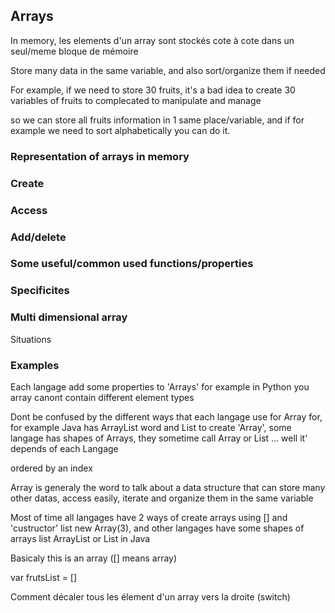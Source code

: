 ## Arrays

In memory, les elements d'un array sont stockés cote à cote
dans un seul/meme bloque de mémoire

Store many data in the same variable, and also sort/organize them if needed

For example, if we need to store 30 fruits, it's a bad idea to create 30 variables of fruits
to complecated to manipulate and manage

so we can store all fruits information in 1 same place/variable,
and if for example we need to sort alphabetically you can do it.

### Representation of arrays in memory


### Create

### Access

### Add/delete

### Some useful/common used functions/properties

### Specificites

### Multi dimensional array

Situations

### Examples

Each langage add some properties to 'Arrays'
for example in Python you array canont contain different element types 


Dont be confused by the different ways that each langage use for Array for, for example
Java has ArrayList word and List to create 'Array', some langage has shapes of Arrays, they sometime
call Array or List ... well it' depends of each Langage

ordered by an index

Array is generaly the word to talk about a data structure that can store many other datas, access easily, 
iterate and organize them in the same variable

Most of time all langages have 2 ways of create arrays
using [] and 'custructor' list new Array(3), and other langages have some shapes of arrays list ArrayList or List in Java


Basicaly this is an array ([] means array)

var frutsList = []

Comment décaler tous les élement d'un array vers la droite (switch)


